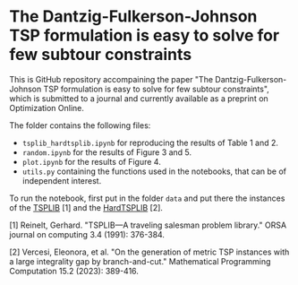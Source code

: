 # The Dantzig-Fulkerson-Johnson TSP formulation is easy to solve for few subtour constraints

This is GitHub repository accompaining the paper "The Dantzig-Fulkerson-Johnson TSP formulation is easy to solve for few subtour constraints", which is submitted to a journal and currently available as a preprint on Optimization Online.

The folder contains the following files:

- `tsplib_hardtsplib.ipynb`  for reproducing the results of Table 1 and 2.
- `random.ipynb` for the results of Figure 3 and 5. 
- `plot.ipynb` for the results of Figure 4.
- `utils.py` containing the functions used in the notebooks, that can be of independent interest.

To run the notebook, first put in the folder `data` and put there the instances of the [TSPLIB](http://comopt.ifi.uni-heidelberg.de/software/TSPLIB95/) [1] and the [HardTSPLIB](https://github.com/eleonoravercesi/HardTSPLIB/) [2].

[1] Reinelt, Gerhard. "TSPLIB—A traveling salesman problem library." ORSA journal on computing 3.4 (1991): 376-384.

[2] Vercesi, Eleonora, et al. "On the generation of metric TSP instances with a large integrality gap by branch-and-cut." Mathematical Programming Computation 15.2 (2023): 389-416.


